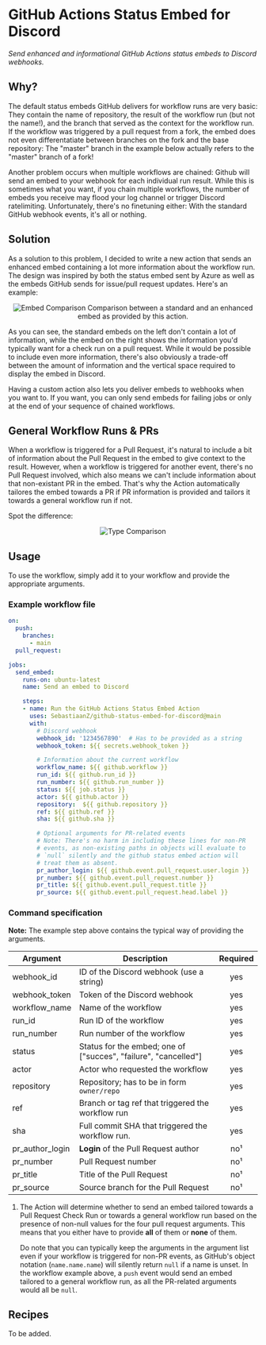 # GitHub Actions Status Embed for Discord
_Send enhanced and informational GitHub Actions status embeds to Discord webhooks._

## Why?

The default status embeds GitHub delivers for workflow runs are very basic: They contain the name of repository, the result of the workflow run (but not the name!), and the branch that served as the context for the workflow run. If the workflow was triggered by a pull request from a fork, the embed does not even differentatiate between branches on the fork and the base repository: The "master" branch in the example below actually refers to the "master" branch of a fork!

Another problem occurs when multiple workflows are chained: Github will send an embed to your webhook for each individual run result. While this is sometimes what you want, if you chain multiple workflows, the number of embeds you receive may flood your log channel or trigger Discord ratelimiting. Unfortunately, there's no finetuning either: With the standard GitHub webhook events, it's all or nothing.

## Solution

As a solution to this problem, I decided to write a new action that sends an enhanced embed containing a lot more information about the workflow run. The design was inspired by both the status embed sent by Azure as well as the embeds GitHub sends for issue/pull request updates. Here's an example:

<p align="center">
  <img src="https://raw.githubusercontent.com/SebastiaanZ/github-status-embed-for-discord/main/img/embed_comparison.png" title="Embed Comparison">
  Comparison between a standard and an enhanced embed as provided by this action.
</p>

As you can see, the standard embeds on the left don't contain a lot of information, while the embed on the right shows the information you'd typically want for a check run on a pull request. While it would be possible to include even more information, there's also obviously a trade-off between the amount of information and the vertical space required to display the embed in Discord.

Having a custom action also lets you deliver embeds to webhooks when you want to. If you want, you can only send embeds for failing jobs or only at the end of your sequence of chained workflows.

## General Workflow Runs & PRs

When a workflow is triggered for a Pull Request, it's natural to include a bit of information about the Pull Request in the embed to give context to the result. However, when a workflow is triggered for another event, there's no Pull Request involved, which also means we can't include information about that non-existant PR in the embed. That's why the Action automatically tailores the embed towards a PR if PR information is provided and tailors it towards a general workflow run if not.

Spot the difference:

<p align="center">
  <img src="https://raw.githubusercontent.com/SebastiaanZ/github-status-embed-for-discord/main/img/type_comparison.png" title="Type Comparison">
</p>

## Usage

To use the workflow, simply add it to your workflow and provide the appropriate arguments.

### Example workflow file

```yaml
on:
  push:
    branches:
      - main
  pull_request:

jobs:
  send_embed:
    runs-on: ubuntu-latest
    name: Send an embed to Discord

    steps:
    - name: Run the GitHub Actions Status Embed Action
      uses: SebastiaanZ/github-status-embed-for-discord@main
      with:
        # Discord webhook
        webhook_id: '1234567890'  # Has to be provided as a string
        webhook_token: ${{ secrets.webhook_token }}

        # Information about the current workflow
        workflow_name: ${{ github.workflow }}
        run_id: ${{ github.run_id }}
        run_number: ${{ github.run_number }}
        status: ${{ job.status }}
        actor: ${{ github.actor }}
        repository:  ${{ github.repository }}
        ref: ${{ github.ref }}
        sha: ${{ github.sha }}

        # Optional arguments for PR-related events
        # Note: There's no harm in including these lines for non-PR
        # events, as non-existing paths in objects will evaluate to
        # `null` silently and the github status embed action will
        # treat them as absent.
        pr_author_login: ${{ github.event.pull_request.user.login }}
        pr_number: ${{ github.event.pull_request.number }}
        pr_title: ${{ github.event.pull_request.title }}
        pr_source: ${{ github.event.pull_request.head.label }}
```

### Command specification

**Note:** The example step above contains the typical way of providing the arguments.

| Argument | Description | Required |
| --- | --- | :---: |
| webhook_id | ID of the Discord webhook (use a string) | yes |
| webhook_token | Token of the Discord webhook | yes |
| workflow_name | Name of the workflow | yes |
| run_id | Run ID of the workflow | yes |
| run_number | Run number of the workflow  | yes |
| status | Status for the embed; one of ["succes", "failure", "cancelled"] | yes |
| actor | Actor who requested the workflow | yes |
| repository | Repository; has to be in form `owner/repo` | yes |
| ref | Branch or tag ref that triggered the workflow run | yes |
| sha | Full commit SHA that triggered the workflow run. | yes |
| pr_author_login | **Login** of the Pull Request author | no¹ |
| pr_number | Pull Request number | no¹ |
| pr_title | Title of the Pull Request | no¹ |
| pr_source | Source branch for the Pull Request | no¹ |

1) The Action will determine whether to send an embed tailored towards a Pull Request Check Run or towards a general workflow run based on the presence of non-null values for the four pull request arguments. This means that you either have to provide **all** of them or **none** of them.

    Do note that you can typically keep the arguments in the argument list even if your workflow is triggered for non-PR events, as GitHub's object notation (`name.name.name`) will silently return `null` if a name is unset. In the workflow example above, a `push` event would send an embed tailored to a general workflow run, as all the PR-related arguments would all be `null`.

## Recipes

To be added.
